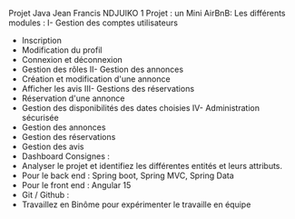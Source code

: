 Projet Java
Jean Francis NDJUIKO
1
Projet : un Mini AirBnB: Les différents modules : I- Gestion des comptes utilisateurs
- Inscription
- Modification du profil
- Connexion et déconnexion
- Gestion des rôles
  II- Gestion des annonces
- Création et modification d'une annonce
- Afficher les avis
  III- Gestions des réservations
- Réservation d'une annonce
- Gestion des disponibilités des dates choisies
  IV- Administration sécurisée
- Gestion des annonces
- Gestion des réservations
- Gestion des avis
- Dashboard
  Consignes :
- Analyser le projet et identifiez les différentes entités et leurs attributs.
- Pour le back end : Spring boot, Spring MVC, Spring Data
- Pour le front end : Angular 15
- Git / Github :
- Travaillez en Binôme pour expérimenter le travaille en équipe